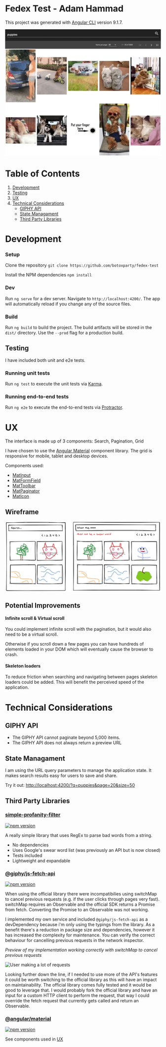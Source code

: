 # Fedex Test - Adam Hammad

This project was generated with [Angular CLI](https://github.com/angular/angular-cli) version 9.1.7.

![Screenshot](./screenshot.jpg)

# Table of Contents

1. [Development](#Development)
2. [Testing](#Testing)
3. [UX](#UX)
4. [Technical Considerations](#Technical-Considerations)
   - [GIPHY API](#GIPHY-API)
   - [State Managament](#State-Managament)
   - [Third Party Libraries](#Third-Party-Libraries)

# Development

### Setup

Clone the repository `git clone https://github.com/botoxparty/fedex-test`

Install the NPM dependencies `npm install`

### Dev

Run `ng serve` for a dev server. Navigate to `http://localhost:4200/`. The app will automatically reload if you change any of the source files.

### Build

Run `ng build` to build the project. The build artifacts will be stored in the `dist/` directory. Use the `--prod` flag for a production build.

## Testing

I have included both unit and e2e tests.

### Running unit tests

Run `ng test` to execute the unit tests via [Karma](https://karma-runner.github.io).

### Running end-to-end tests

Run `ng e2e` to execute the end-to-end tests via [Protractor](http://www.protractortest.org/).

# UX

The interface is made up of 3 components: Search, Pagination, Grid

I have chosen to use the [Angular Material](https://material.angular.io/) component library.
The grid is responsive for mobile, tablet and desktop devices.

Components used:

- [MatInput](https://material.angular.io/components/input/overview)
- [MatFormField](https://material.angular.io/components/form-field/overview)
- [MatToolbar](https://material.angular.io/components/toolbar/overview)
- [MatPaginator](https://material.angular.io/components/paginator/overview)
- [MatIcon](https://material.angular.io/components/icon/overview)

## Wireframe

![Basic wireframe](./wireframe.png)

## Potential Improvements

#### Infinite scroll & Virtual scroll

You could implement infinite scroll with the pagination, but it would also need to be a virtual scroll.

Otherwise if you scroll down a few pages you can have hundreds of elements loaded in your DOM which will eventually cause the browser to crash.

#### Skeleton loaders

To reduce friction when searching and navigating between pages skeleton loaders could be added. This will benefit the perceived speed of the application.

# Technical Considerations

## GIPHY API

- The GIPHY API cannot paginate beyond 5,000 items.
- The GIPHY API does not always return a preview URL

## State Managament

I am using the URL query parameters to manage the application state. It makes search results easy for users to save and share.

Try it out: [http://localhost:4200/?q=puppies&page=20&size=50](http://localhost:4200/?q=puppies&page=20&size=50)

## Third Party Libraries

### [simple-profanity-filter](https://badge.fury.io/js/simple-profanity-filter)

[![npm version](https://badge.fury.io/js/simple-profanity-filter.svg)](https://badge.fury.io/js/simple-profanity-filter)

A really simple library that uses RegEx to parse bad words from a string.

- No dependencies
- Uses Google's swear word list (was previously an API but is now closed)
- Tests included
- Lightweight and expandable

### [@giphy/js-fetch-api](https://github.com/Giphy/giphy-js/blob/master/packages/fetch-api/README.md)

[![npm version](https://badge.fury.io/js/%40giphy%2Fjs-fetch-api.svg)](https://github.com/Giphy/giphy-js/blob/master/packages/fetch-api/README.md)

When using the official library there were incompatibilies using switchMap to cancel previous requests (e.g. if the user clicks through pages very fast). switchMap requires an Observable and the official SDK returns a Promise from fetch. Converting the Promise to an Observable was not working.

I implemented my own service and included `@giphy/js-fetch-api` as a devDependency because i'm only using the typings from the library. As a benefit there's a reduction in package size and dependencies, however it has increased the complexity for maintenance. You can verify the correct behaviour for cancelling previous requests in the network inspector.

_Preview of my implementation working correctly with switchMap to cancel previous requests_

![User making a lot of requests](./cancel-reqs.gif)

Looking further down the line, if I needed to use more of the API's features it could be worth switching to the official library as this will have an impact on maintainability. The official library comes fully tested and it would be good to leverage that. I would probably fork the official library and have an input for a custom HTTP client to perform the request, that way I could override the fetch request that currently gets called and return an Observable.

### [@angular/material](https://material.angular.io/)

[![npm version](https://badge.fury.io/js/%40angular%2Fmaterial.svg)](https://badge.fury.io/js/%40angular%2Fmaterial)

See components used in [UX](#UX)

